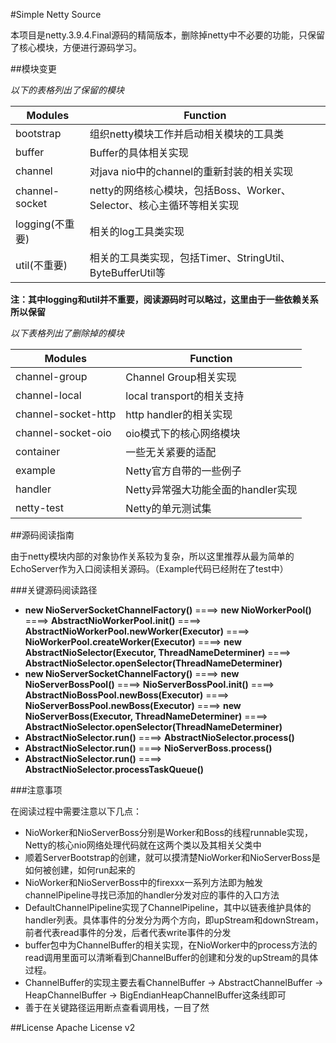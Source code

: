 #Simple Netty Source

本项目是netty.3.9.4.Final源码的精简版本，删除掉netty中不必要的功能，只保留了核心模块，方便进行源码学习。

##模块变更

*以下的表格列出了保留的模块*

| Modules | Function |
|-----------------|-----------------------------------------------------------------------|
| bootstrap | 组织netty模块工作并启动相关模块的工具类 |
| buffer | Buffer的具体相关实现 |
| channel | 对java nio中的channel的重新封装的相关实现 |
| channel-socket | netty的网络核心模块，包括Boss、Worker、Selector、核心主循环等相关实现 |
| logging(不重要) | 相关的log工具类实现 |
| util(不重要) | 相关的工具类实现，包括Timer、StringUtil、ByteBufferUtil等 |   

**注：其中logging和util并不重要，阅读源码时可以略过，这里由于一些依赖关系所以保留**

*以下表格列出了删除掉的模块*

| Modules | Function |
|---------------------|------------------------------------|
| channel-group | Channel Group相关实现 |
| channel-local | local transport的相关支持 |
| channel-socket-http | http handler的相关实现 |
| channel-socket-oio | oio模式下的核心网络模块 |
| container | 一些无关紧要的适配 |
| example | Netty官方自带的一些例子 |
| handler | Netty异常强大功能全面的handler实现 |
| netty-test |  Netty的单元测试集|  

##源码阅读指南

由于netty模块内部的对象协作关系较为复杂，所以这里推荐从最为简单的EchoServer作为入口阅读相关源码。（Example代码已经附在了test中）

###关键源码阅读路径

* **new NioServerSocketChannelFactory()** ====> **new NioWorkerPool()** ====> **AbstractNioWorkerPool.init()** ====> **AbstractNioWorkerPool.newWorker(Executor)** ====> **NioWorkerPool.createWorker(Executor)** ====> **new AbstractNioSelector(Executor, ThreadNameDeterminer)** ====> **AbstractNioSelector.openSelector(ThreadNameDeterminer)**
* **new NioServerSocketChannelFactory()** ====> **new NioServerBossPool()** ====> **NioServerBossPool.init()** ====> **AbstractNioBossPool.newBoss(Executor)** ====> **NioServerBossPool.newBoss(Executor)** ====> **new NioServerBoss(Executor, ThreadNameDeterminer)** ====> **AbstractNioSelector.openSelector(ThreadNameDeterminer)**
* **AbstractNioSelector.run()** ====> **AbstractNioSelector.process()**
* **AbstractNioSelector.run()** ====> **NioServerBoss.process()**
* **AbstractNioSelector.run()** ====> **AbstractNioSelector.processTaskQueue()**

###注意事项

在阅读过程中需要注意以下几点：

* NioWorker和NioServerBoss分别是Worker和Boss的线程runnable实现，Netty的核心nio网络处理代码就在这两个类以及其相关父类中
* 顺着ServerBootstrap的创建，就可以摸清楚NioWorker和NioServerBoss是如何被创建，如何run起来的
* NioWorker和NioServerBoss中的firexxx一系列方法即为触发channelPipeline寻找已添加的handler分发对应的事件的入口方法
* DefaultChannelPipeline实现了ChannelPipeline，其中以链表维护具体的handler列表。具体事件的分发分为两个方向，即upStream和downStream，前者代表read事件的分发，后者代表write事件的分发
* buffer包中为ChannelBuffer的相关实现，在NioWorker中的process方法的read调用里面可以清晰看到ChannelBuffer的创建和分发的upStream的具体过程。
* ChannelBuffer的实现主要去看ChannelBuffer -> AbstractChannelBuffer -> HeapChannelBuffer -> BigEndianHeapChannelBuffer这条线即可
* 善于在关键路径运用断点查看调用栈，一目了然

##License
Apache License v2









